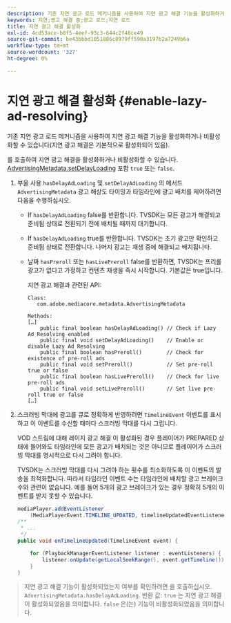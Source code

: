```yaml
---
description: 기존 지연 광고 로드 메커니즘을 사용하여 지연 광고 해결 기능을 활성화하거나 비활성화할 수 있습니다(지연 광고 해결은 기본적으로 활성화되어 있음).
keywords: 지연;광고 해결 중;광고 로드;지연 로드
title: 지연 광고 해결 활성화
exl-id: 4cd53ace-b0f5-4eef-93c3-644c2f48ce49
source-git-commit: be43bbbd1051886c8979ff590a3197b2a7249b6a
workflow-type: tm+mt
source-wordcount: '327'
ht-degree: 0%

---
```


# 지연 광고 해결 활성화 {#enable-lazy-ad-resolving}

기존 지연 광고 로드 메커니즘을 사용하여 지연 광고 해결 기능을 활성화하거나 비활성화할 수 있습니다(지연 광고 해결은 기본적으로 활성화되어 있음).

를 호출하여 지연 광고 해결을 활성화하거나 비활성화할 수 있습니다. [AdvertisingMetadata.setDelayLoading](https://help.adobe.com/en_US/primetime/api/psdk/javadoc_2.4/com/adobe/mediacore/metadata/AdvertisingMetadata.html#setDelayAdLoading-boolean-) 포함 `true` 또는 `false`.

1. 부울 사용 `hasDelayAdLoading` 및 `setDelayAdLoading` 의 메서드 `AdvertisingMetadata` 광고 해상도 타이밍과 타임라인에 광고 배치를 제어하려면 다음을 수행하십시오.

   * If `hasDelayAdLoading` false를 반환합니다. TVSDK는 모든 광고가 해결되고 준비됨 상태로 전환되기 전에 배치될 때까지 대기합니다.
   * If `hasDelayAdLoading` true를 반환합니다. TVSDK는 초기 광고만 확인하고 준비됨 상태로 전환합니다. 나머지 광고는 재생 중에 해결되고 배치됩니다.
   * 날짜 `hasPreroll` 또는 `hasLivePreroll` false를 반환하면, TVSDK는 프리롤 광고가 없다고 가정하고 컨텐츠 재생을 즉시 시작합니다. 기본값은 true입니다.

      지연 광고 해결과 관련된 API:

      ```
      Class: 
         com.adobe.mediacore.metadata.AdvertisingMetadata 
      
      Methods: 
      […] 
          public final boolean hasDelayAdLoading() // Check if Lazy Ad Resolving enabled 
          public final void setDelayAdLoading()    // Enable or disable Lazy Ad Resolving 
          public final boolean hasPreroll()        // Check for existence of pre-roll ads 
          public final void setPreroll()           // Set pre-roll true or false 
          public final boolean hasLivePreroll()    // Check for live pre-roll ads 
          public final void setLivePreroll()       // Set live pre-roll true or false 
      […]
      ```

1. 스크러빙 막대에 광고를 큐로 정확하게 반영하려면 `TimelineEvent` 이벤트를 표시하고 이 이벤트를 수신할 때마다 스크러빙 막대를 다시 그립니다.

   VOD 스트림에 대해 레이지 광고 해결 이 활성화된 경우 플레이어가 PREPARED 상태에 들어와도 타임라인에 모든 광고가 배치되는 것은 아니므로 플레이어가 스크러빙 막대를 명시적으로 다시 그려야 합니다.

   TVSDK는 스크러빙 막대를 다시 그려야 하는 횟수를 최소화하도록 이 이벤트의 발송을 최적화합니다. 따라서 타임라인 이벤트 수는 타임라인에 배치할 광고 브레이크 수와 관련이 없습니다. 예를 들어 5개의 광고 브레이크가 있는 경우 정확히 5개의 이벤트를 받지 못할 수 있습니다.

   ```java
   mediaPlayer.addEventListener 
       (MediaPlayerEvent.TIMELINE_UPDATED, timelineUpdatedEventListener); 
   /** 
    * ... 
    */ 
   public void onTimelineUpdated(TimelineEvent event) { 
   
       for (PlaybackManagerEventListener listener : eventListeners) { 
           listener.onUpdate(getLocalSeekRange(), event.getTimeline()); 
       } 
   } 
   ```

>지연 광고 해결 기능이 활성화되었는지 여부를 확인하려면 을 호출하십시오. `AdvertisingMetadata.hasDelayAdLoading`. 반환 값: `true` 는 지연 광고 해결이 활성화되었음을 의미합니다. `false` 은(는) 기능이 비활성화되었음을 의미합니다.
